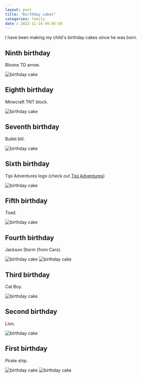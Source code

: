 ```yaml
---
layout: post
title: "Birthday cakes" 
categories: family
date : 2022-11-14 09:56:50
---
```


I have been making my child's birthday cakes since he was born. 

## Ninth birthday
Bloons TD arrow. 

![birthday cake](/img/blog-posts/yr-9.jepg)

## Eighth birthday
Minecraft TNT block. 

![birthday cake](/img/blog-posts/yr-8.jpg)

## Seventh birthday
Bullet bill. 

![birthday cake](/img/blog-posts/yr-7.jpg)

## Sixth birthday
Tipi Adventures logo (check out [Tipi Adventures](https://www.tipiadventures.ie))

![birthday cake](/img/blog-posts/yr-6.jpg)

## Fifth birthday
Toad.

![birthday cake](/img/blog-posts/yr-5.jpg)

## Fourth birthday
Jackson Storm (from Cars). 

![birthday cake](/img/blog-posts/yr-4-2-1.jpg)
![birthday cake](/img/blog-posts/yr-4-2-2.jpg)

## Third birthday
Cat Boy.

![birthday cake](/img/blog-posts/yr-3-.jpg)

## Second birthday
Lion. 

![birthday cake](/img/blog-posts/yr-2-2.jpg)

## First birthday
Pirate ship. 

![birthday cake](/img/blog-posts/yr1.jpg)
![birthday cake](/img/blog-posts/yr1-1.jpg)
